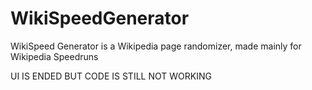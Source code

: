 # WikiSpeedGenerator
WikiSpeed Generator is a Wikipedia page randomizer, made mainly for Wikipedia Speedruns

UI IS ENDED BUT CODE IS STILL NOT WORKING
